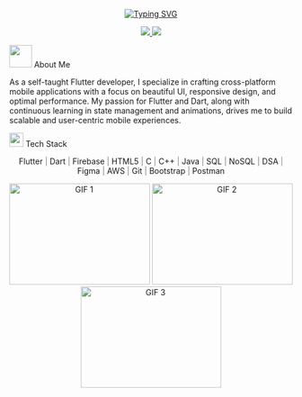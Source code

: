 <div align="center">

[![Typing SVG](https://readme-typing-svg.herokuapp.com?font=Fira+Code&weight=600&size=24&duration=3000&pause=1000&color=808080&center=true&vCenter=true&random=false&width=600&lines=Flutter+Developer+%F0%9F%90%A6;UI/UX+Designer+%F0%9F%8E%A8;Crafting+Digital+Experiences+%E2%9C%A8;Building+the+Future+%F0%9F%8C%9F)](https://git.io/typing-svg)
</div>

<p align="center">
  <a href="https://www.linkedin.com/in/abhiram-ks-2972092b0/" target="_blank">
    <img src="https://img.shields.io/badge/LinkedIn-AbhiramKS-blue?style=flat-square&logo=linkedin" />
  </a>
  <a href="https://github.com/Abhiram-ks" target="_blank">
    <img src="https://img.shields.io/badge/GitHub%20Contributions-350-green?style=flat-square&logo=github" />
</a>
  </a>
</p>


<p> <img src="https://media.giphy.com/media/WUlplcMpOCEmTGBtBW/giphy.gif" width="40">   About Me </p>
<p> As a self-taught Flutter developer, I specialize in crafting cross-platform mobile applications with a focus on beautiful UI, responsive design, and optimal performance. My passion for Flutter and Dart, along with continuous learning in state management and animations, drives me to build scalable and user-centric mobile experiences. </p>

<p> <img src="https://media2.giphy.com/media/QssGEmpkyEOhBCb7e1/giphy.gif?cid=ecf05e47a0n3gi1bfqntqmob8g9aid1oyj2wr3ds3mg700bl&rid=giphy.gif" width="25">   Tech Stack  </p>

<p align="center">
  Flutter <span style="color: grey;">|</span> Dart <span style="color: grey;">|</span> Firebase <span style="color: grey;">|</span> HTML5 
  <span style="color: grey;">|</span> C <span style="color: grey;">|</span> C++ <span style="color: grey;">|</span> Java 
  <span style="color: grey;">|</span> SQL <span style="color: grey;">|</span> NoSQL <span style="color: grey;">|</span> DSA 
  <span style="color: grey;">|</span> Figma <span style="color: grey;">|</span> AWS <span style="color: grey;">|</span> Git 
  <span style="color: grey;">|</span> Bootstrap <span style="color: grey;">|</span> Postman
</p>





<p align="center">
  <img alt="GIF 1" width="250px" height="180px" src="https://media.giphy.com/media/qgQUggAC3Pfv687qPC/giphy.gif" />
  <img alt="GIF 2" width="250px" height="180px" src="https://miro.medium.com/max/875/1*Urc28sbnORGOW5oyohQ06g.gif" />
  <img alt="GIF 3" width="250px" height="180px" src="https://raw.githubusercontent.com/SP-XD/SP-XD/main/images/dev-working_rounded.gif" />
</p>


